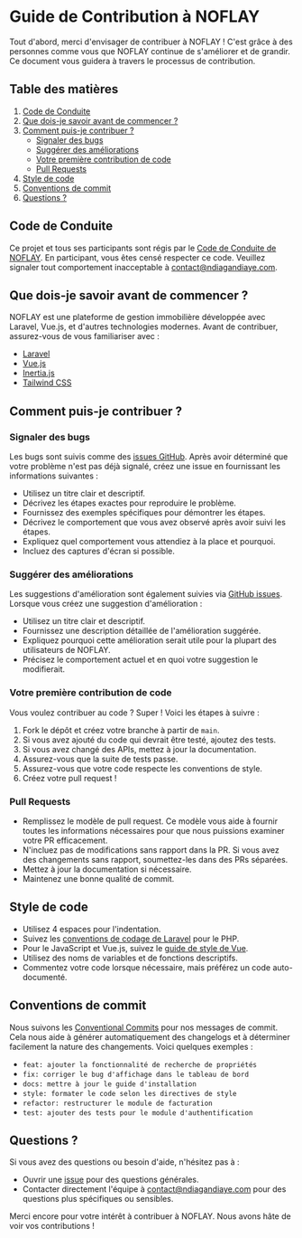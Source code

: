 # Guide de Contribution à NOFLAY

Tout d'abord, merci d'envisager de contribuer à NOFLAY ! C'est grâce à des personnes comme vous que NOFLAY continue de s'améliorer et de grandir. Ce document vous guidera à travers le processus de contribution.

## Table des matières

1. [Code de Conduite](#code-de-conduite)
2. [Que dois-je savoir avant de commencer ?](#que-dois-je-savoir-avant-de-commencer)
3. [Comment puis-je contribuer ?](#comment-puis-je-contribuer)
   - [Signaler des bugs](#signaler-des-bugs)
   - [Suggérer des améliorations](#suggérer-des-améliorations)
   - [Votre première contribution de code](#votre-première-contribution-de-code)
   - [Pull Requests](#pull-requests)
4. [Style de code](#style-de-code)
5. [Conventions de commit](#conventions-de-commit)
6. [Questions ?](#questions)

## Code de Conduite

Ce projet et tous ses participants sont régis par le [Code de Conduite de NOFLAY](CODE_OF_CONDUCT.md). En participant, vous êtes censé respecter ce code. Veuillez signaler tout comportement inacceptable à [contact@ndiagandiaye.com](mailto:contact@ndiagandiaye.com).

## Que dois-je savoir avant de commencer ?

NOFLAY est une plateforme de gestion immobilière développée avec Laravel, Vue.js, et d'autres technologies modernes. Avant de contribuer, assurez-vous de vous familiariser avec :

- [Laravel](https://laravel.com/docs)
- [Vue.js](https://vuejs.org/guide/introduction.html)
- [Inertia.js](https://inertiajs.com/)
- [Tailwind CSS](https://tailwindcss.com/docs)

## Comment puis-je contribuer ?

### Signaler des bugs

Les bugs sont suivis comme des [issues GitHub](https://github.com/njaga/noflay/issues). Après avoir déterminé que votre problème n'est pas déjà signalé, créez une issue en fournissant les informations suivantes :

- Utilisez un titre clair et descriptif.
- Décrivez les étapes exactes pour reproduire le problème.
- Fournissez des exemples spécifiques pour démontrer les étapes.
- Décrivez le comportement que vous avez observé après avoir suivi les étapes.
- Expliquez quel comportement vous attendiez à la place et pourquoi.
- Incluez des captures d'écran si possible.

### Suggérer des améliorations

Les suggestions d'amélioration sont également suivies via [GitHub issues](https://github.com/njaga/noflay/issues). Lorsque vous créez une suggestion d'amélioration :

- Utilisez un titre clair et descriptif.
- Fournissez une description détaillée de l'amélioration suggérée.
- Expliquez pourquoi cette amélioration serait utile pour la plupart des utilisateurs de NOFLAY.
- Précisez le comportement actuel et en quoi votre suggestion le modifierait.

### Votre première contribution de code

Vous voulez contribuer au code ? Super ! Voici les étapes à suivre :

1. Fork le dépôt et créez votre branche à partir de `main`.
2. Si vous avez ajouté du code qui devrait être testé, ajoutez des tests.
3. Si vous avez changé des APIs, mettez à jour la documentation.
4. Assurez-vous que la suite de tests passe.
5. Assurez-vous que votre code respecte les conventions de style.
6. Créez votre pull request !

### Pull Requests

- Remplissez le modèle de pull request. Ce modèle vous aide à fournir toutes les informations nécessaires pour que nous puissions examiner votre PR efficacement.
- N'incluez pas de modifications sans rapport dans la PR. Si vous avez des changements sans rapport, soumettez-les dans des PRs séparées.
- Mettez à jour la documentation si nécessaire.
- Maintenez une bonne qualité de commit.

## Style de code

- Utilisez 4 espaces pour l'indentation.
- Suivez les [conventions de codage de Laravel](https://laravel.com/docs/master/contributions#coding-style) pour le PHP.
- Pour le JavaScript et Vue.js, suivez le [guide de style de Vue](https://vuejs.org/style-guide/).
- Utilisez des noms de variables et de fonctions descriptifs.
- Commentez votre code lorsque nécessaire, mais préférez un code auto-documenté.

## Conventions de commit

Nous suivons les [Conventional Commits](https://www.conventionalcommits.org/) pour nos messages de commit. Cela nous aide à générer automatiquement des changelogs et à déterminer facilement la nature des changements. Voici quelques exemples :

- `feat: ajouter la fonctionnalité de recherche de propriétés`
- `fix: corriger le bug d'affichage dans le tableau de bord`
- `docs: mettre à jour le guide d'installation`
- `style: formater le code selon les directives de style`
- `refactor: restructurer le module de facturation`
- `test: ajouter des tests pour le module d'authentification`

## Questions ?

Si vous avez des questions ou besoin d'aide, n'hésitez pas à :

- Ouvrir une [issue](https://github.com/njaga/noflay/issues) pour des questions générales.
- Contacter directement l'équipe à [contact@ndiagandiaye.com](mailto:contact@ndiagandiaye.com) pour des questions plus spécifiques ou sensibles.

Merci encore pour votre intérêt à contribuer à NOFLAY. Nous avons hâte de voir vos contributions !
